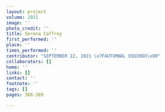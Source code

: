 ```yaml
---
layout: project
volume: 2021
image: ''
photo_credit: ''
title: Serena Caffrey
first_performed: ''
place: ''
times_performed: ''
contributor: "SEPTEMBER 22, 2021 \x7FAUTUMNAL EQUINOX\x80"
collaborators: []
home: ''
links: []
contact: ''
footnote: ''
tags: []
pages: 368-369

---
```




